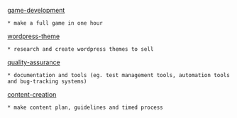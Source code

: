[game-development](https://github.com/codingcass/game-development/wiki)
```
* make a full game in one hour
```

[wordpress-theme](https://github.com/codingcass/wordpress-theme/wiki)
```
* research and create wordpress themes to sell
```

[quality-assurance](https://github.com/codingcass/quality-assurance/wiki)
```
* documentation and tools (eg. test management tools, automation tools and bug-tracking systems)
```

[content-creation](https://github.com/codingcass/content-creation/wiki)
```
* make content plan, guidelines and timed process
```
